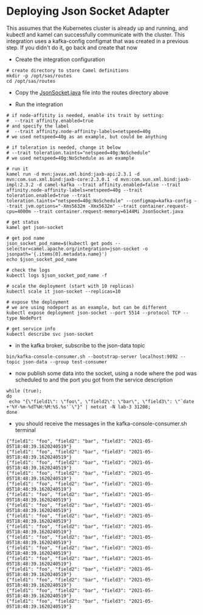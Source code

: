 # Deploying Json Socket Adapter

This assumes that the Kubernetes cluster is already up and running, and kubectl and kamel can successfully communicate with the cluster.
This integration uses a kafka-config configmat that was created in a previous step. If you didn't do it, go back and create that now

- Create the integration configuration

```
# create directory to store Camel definitions
mkdir -p /opt/sas/routes
cd /opt/sas/routes
```

- Copy the [JsonSocket.java](routes/JsonSocket.java) file into the routes directory above

- Run the integration

```
# if node-affitity is needed, enable its trait by setting:
#  --trait affinity.enabled=true 
# and specify the label 
#  --trait affinity.node-affinity-labels=netspeed=40g
# we used netspeed=40g as an example, but could be anything

# if toleration is needed, change it below
# --trait toleration.taints="netspeed=40g:NoSchedule"
# we used netspeed=40g:NoSchedule as an example

# run it
kamel run -d mvn:javax.xml.bind:jaxb-api:2.3.1 -d mvn:com.sun.xml.bind:jaxb-core:2.3.0.1 -d mvn:com.sun.xml.bind:jaxb-impl:2.3.2 -d camel-kafka --trait affinity.enabled=false --trait affinity.node-affinity-labels=netspeed=40g --trait toleration.enabled=true --trait toleration.taints="netspeed=40g:NoSchedule" --configmap=kafka-config --trait jvm.options="-Xms5632m -Xmx5632m" --trait container.request-cpu=4000m --trait container.request-memory=6144Mi JsonSocket.java

# get status
kamel get json-socket

# get pod name
json_socket_pod_name=$(kubectl get pods --selector=camel.apache.org/integration=json-socket -o jsonpath='{.items[0].metadata.name}')
echo $json_socket_pod_name

# check the logs
kubectl logs $json_socket_pod_name -f

# scale the deployment (start with 10 replicas)
kubectl scale it json-socket --replicas=10

# expose the deployment
# we are using nodeport as an example, but can be different
kubectl expose deployment json-socket --port 5514 --protocol TCP --type NodePort

# get service info
kubectl describe svc json-socket
```

- in the kafka broker, subscribe to the json-data topic
```
bin/kafka-console-consumer.sh --bootstrap-server localhost:9092 --topic json-data --group test-consumer
```

- now publish some data into the socket, using a node where the pod was scheduled to and the port you got from the service description
```
while (true);
do
 echo "{\"field1\": \"foo\", \"field2\": \"bar\", \"field3\": \"`date +'%Y-%m-%dT%H:%M:%S.%s'`\"}" | netcat -N lab-3 31208;
done
```

- you should receive the messages in the kafka-console-consumer.sh terminal
```
{"field1": "foo", "field2": "bar", "field3": "2021-05-05T18:48:39.1620240519"}
{"field1": "foo", "field2": "bar", "field3": "2021-05-05T18:48:39.1620240519"}
{"field1": "foo", "field2": "bar", "field3": "2021-05-05T18:48:39.1620240519"}
{"field1": "foo", "field2": "bar", "field3": "2021-05-05T18:48:39.1620240519"}
{"field1": "foo", "field2": "bar", "field3": "2021-05-05T18:48:39.1620240519"}
{"field1": "foo", "field2": "bar", "field3": "2021-05-05T18:48:39.1620240519"}
{"field1": "foo", "field2": "bar", "field3": "2021-05-05T18:48:39.1620240519"}
{"field1": "foo", "field2": "bar", "field3": "2021-05-05T18:48:39.1620240519"}
{"field1": "foo", "field2": "bar", "field3": "2021-05-05T18:48:39.1620240519"}
{"field1": "foo", "field2": "bar", "field3": "2021-05-05T18:48:39.1620240519"}
{"field1": "foo", "field2": "bar", "field3": "2021-05-05T18:48:39.1620240519"}
{"field1": "foo", "field2": "bar", "field3": "2021-05-05T18:48:39.1620240519"}
{"field1": "foo", "field2": "bar", "field3": "2021-05-05T18:48:39.1620240519"}
{"field1": "foo", "field2": "bar", "field3": "2021-05-05T18:48:39.1620240519"}
{"field1": "foo", "field2": "bar", "field3": "2021-05-05T18:48:39.1620240519"}
{"field1": "foo", "field2": "bar", "field3": "2021-05-05T18:48:39.1620240519"}
```